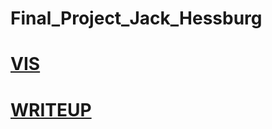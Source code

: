 # Final_Project_Jack_Hessburg

# [VIS](https://info-4602-5602.github.io/Final_Project_Jack_Hessburg/Pai-Sho.html)

# [WRITEUP](https://github.com/INFO-4602-5602/Final_Project_Jack_Hessburg/INFO_5602_Final_Project_Writeup.pdf)
